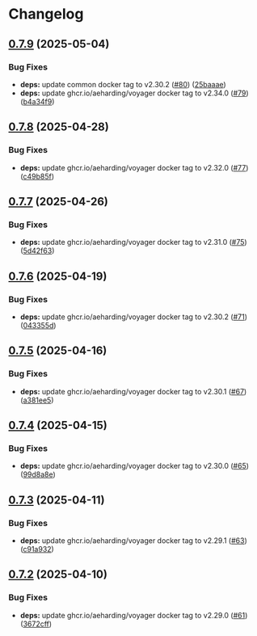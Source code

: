 # Changelog

## [0.7.9](https://github.com/mikemrm/charts/compare/voyager-v0.7.8...voyager-v0.7.9) (2025-05-04)


### Bug Fixes

* **deps:** update common docker tag to v2.30.2 ([#80](https://github.com/mikemrm/charts/issues/80)) ([25baaae](https://github.com/mikemrm/charts/commit/25baaaeff9a9172cc5e653c6f68bc0fe12a3431a))
* **deps:** update ghcr.io/aeharding/voyager docker tag to v2.34.0 ([#79](https://github.com/mikemrm/charts/issues/79)) ([b4a34f9](https://github.com/mikemrm/charts/commit/b4a34f9105c8ce922c7f7c76a5d556a8b016e65f))

## [0.7.8](https://github.com/mikemrm/charts/compare/voyager-v0.7.7...voyager-v0.7.8) (2025-04-28)


### Bug Fixes

* **deps:** update ghcr.io/aeharding/voyager docker tag to v2.32.0 ([#77](https://github.com/mikemrm/charts/issues/77)) ([c49b85f](https://github.com/mikemrm/charts/commit/c49b85fa4d468e588e8a92b6742c5f528d9a5b42))

## [0.7.7](https://github.com/mikemrm/charts/compare/voyager-v0.7.6...voyager-v0.7.7) (2025-04-26)


### Bug Fixes

* **deps:** update ghcr.io/aeharding/voyager docker tag to v2.31.0 ([#75](https://github.com/mikemrm/charts/issues/75)) ([5d42f63](https://github.com/mikemrm/charts/commit/5d42f633288eeff333eeafb918623622bc66779f))

## [0.7.6](https://github.com/mikemrm/charts/compare/voyager-v0.7.5...voyager-v0.7.6) (2025-04-19)


### Bug Fixes

* **deps:** update ghcr.io/aeharding/voyager docker tag to v2.30.2 ([#71](https://github.com/mikemrm/charts/issues/71)) ([043355d](https://github.com/mikemrm/charts/commit/043355d7854b3d512aef23adee4e57f6f346bacb))

## [0.7.5](https://github.com/mikemrm/charts/compare/voyager-v0.7.4...voyager-v0.7.5) (2025-04-16)


### Bug Fixes

* **deps:** update ghcr.io/aeharding/voyager docker tag to v2.30.1 ([#67](https://github.com/mikemrm/charts/issues/67)) ([a381ee5](https://github.com/mikemrm/charts/commit/a381ee54534ed6b18fcb10ff250920e018c928c6))

## [0.7.4](https://github.com/mikemrm/charts/compare/voyager-v0.7.3...voyager-v0.7.4) (2025-04-15)


### Bug Fixes

* **deps:** update ghcr.io/aeharding/voyager docker tag to v2.30.0 ([#65](https://github.com/mikemrm/charts/issues/65)) ([99d8a8e](https://github.com/mikemrm/charts/commit/99d8a8e8c1d29c805e639c48d1ffeda9d7d980a8))

## [0.7.3](https://github.com/mikemrm/charts/compare/voyager-v0.7.2...voyager-v0.7.3) (2025-04-11)


### Bug Fixes

* **deps:** update ghcr.io/aeharding/voyager docker tag to v2.29.1 ([#63](https://github.com/mikemrm/charts/issues/63)) ([c91a932](https://github.com/mikemrm/charts/commit/c91a93231a6667e6f1fd341c226297f99604ca4c))

## [0.7.2](https://github.com/mikemrm/charts/compare/voyager-v0.7.1...voyager-v0.7.2) (2025-04-10)


### Bug Fixes

* **deps:** update ghcr.io/aeharding/voyager docker tag to v2.29.0 ([#61](https://github.com/mikemrm/charts/issues/61)) ([3672cff](https://github.com/mikemrm/charts/commit/3672cffc92fe321cbb77fb90fdff721a82d85ea5))
